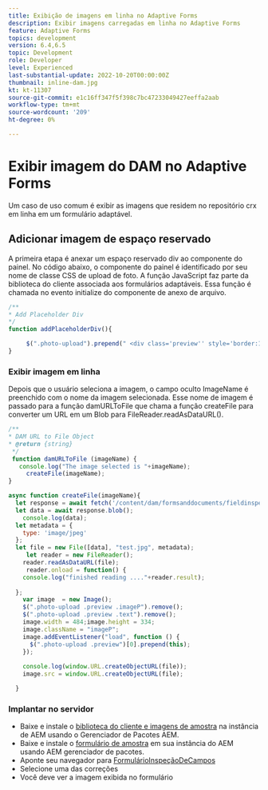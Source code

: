 ```yaml
---
title: Exibição de imagens em linha no Adaptive Forms
description: Exibir imagens carregadas em linha no Adaptive Forms
feature: Adaptive Forms
topics: development
version: 6.4,6.5
topic: Development
role: Developer
level: Experienced
last-substantial-update: 2022-10-20T00:00:00Z
thumbnail: inline-dam.jpg
kt: kt-11307
source-git-commit: e1c16ff347f5f398c7bc47233049427eeffa2aab
workflow-type: tm+mt
source-wordcount: '209'
ht-degree: 0%

---
```


# Exibir imagem do DAM no Adaptive Forms

Um caso de uso comum é exibir as imagens que residem no repositório crx em linha em um formulário adaptável.

## Adicionar imagem de espaço reservado

A primeira etapa é anexar um espaço reservado div ao componente do painel. No código abaixo, o componente do painel é identificado por seu nome de classe CSS de upload de foto. A função JavaScript faz parte da biblioteca do cliente associada aos formulários adaptáveis. Essa função é chamada no evento initialize do componente de anexo de arquivo.

```javascript
/**
* Add Placeholder Div
*/
function addPlaceholderDiv(){

     $(".photo-upload").prepend(" <div class='preview'' style='border:1px dotted;height:225px;width:175px;text-align:center'><br><br><div class='text'>The Image will appear here</div></div><br>");
}
```

### Exibir imagem em linha

Depois que o usuário seleciona a imagem, o campo oculto ImageName é preenchido com o nome da imagem selecionada. Esse nome de imagem é passado para a função damURLToFile que chama a função createFile para converter um URL em um Blob para FileReader.readAsDataURL().

```javascript
/**
* DAM URL to File Object
* @return {string} 
 */
 function damURLToFile (imageName) {
   console.log("The image selected is "+imageName);
     createFile(imageName);
}
```

```javascript
async function createFile(imageName){
  let response = await fetch('/content/dam/formsanddocuments/fieldinspection/images/'+imageName);
  let data = await response.blob();
    console.log(data);
  let metadata = {
    type: 'image/jpeg'
  };
  let file = new File([data], "test.jpg", metadata);
     let reader = new FileReader();
    reader.readAsDataURL(file);
     reader.onload = function() {
    console.log("finished reading ...."+reader.result);
    
  };
    var image  = new Image();
    $(".photo-upload .preview .imageP").remove();
    $(".photo-upload .preview .text").remove();
    image.width = 484;image.height = 334;
    image.className = "imageP";
    image.addEventListener("load", function () {
      $(".photo-upload .preview")[0].prepend(this);
    });
    
    console.log(window.URL.createObjectURL(file));
    image.src = window.URL.createObjectURL(file);

  }
```

### Implantar no servidor

* Baixe e instale o [biblioteca do cliente e imagens de amostra](assets/InlineDAMImage.zip) na instância de AEM usando o Gerenciador de Pacotes AEM.
* Baixe e instale o [formulário de amostra](assets/FieldInspectionForm.zip) em sua instância do AEM usando AEM gerenciador de pacotes.
* Aponte seu navegador para [FormulárioInspeçãoDeCampos](http://localhost:4502/content/dam/formsanddocuments/fieldinspection/fieldinspection/jcr:content?wcmmode=disabled)
* Selecione uma das correções
* Você deve ver a imagem exibida no formulário